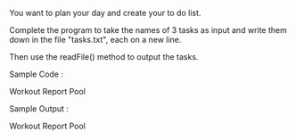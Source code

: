 You want to plan your day and create your to do list.

Complete the program to take the names of 3 tasks as input and write them down in the file "tasks.txt", each on a new line.

Then use the readFile() method to output the tasks.

Sample Code : 

Workout
Report
Pool

Sample Output :

Workout
Report
Pool